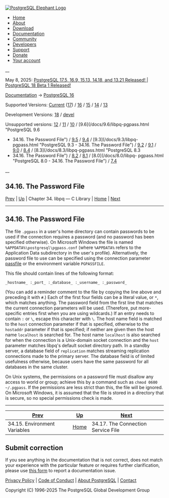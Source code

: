 [ ![PostgreSQL Elephant Logo](/media/img/about/press/elephant.png) ](/)

  * [Home](/ "Home")
  * [About](/about/ "About")
  * [Download](/download/ "Download")
  * [Documentation](/docs/ "Documentation")
  * [Community](/community/ "Community")
  * [Developers](/developer/ "Developers")
  * [Support](/support/ "Support")
  * [Donate](/about/donate/ "Donate")
  * [Your account](/account/ "Your account")

__

May 8, 2025: [ PostgreSQL 17.5, 16.9, 15.13, 14.18, and 13.21 Released! ](/about/news/postgresql-175-169-1513-1418-and-1321-released-3072/) | [ PostgreSQL 18 Beta 1 Released! ](/about/news/postgresql-18-beta-1-released-3070/)

[Documentation](/docs/ "Documentation") -> [PostgreSQL
16](/docs/16/index.html)

Supported Versions: [Current](/docs/current/libpq-pgpass.html "PostgreSQL 17 -
34.16. The Password File") ([17](/docs/17/libpq-pgpass.html "PostgreSQL 17 -
34.16. The Password File")) / [16](/docs/16/libpq-pgpass.html "PostgreSQL 16 -
34.16. The Password File") / [15](/docs/15/libpq-pgpass.html "PostgreSQL 15 -
34.16. The Password File") / [14](/docs/14/libpq-pgpass.html "PostgreSQL 14 -
34.16. The Password File") / [13](/docs/13/libpq-pgpass.html "PostgreSQL 13 -
34.16. The Password File")

Development Versions: [18](/docs/18/libpq-pgpass.html "PostgreSQL 18 -
34.16. The Password File") / [devel](/docs/devel/libpq-pgpass.html "PostgreSQL
devel - 34.16. The Password File")

Unsupported versions: [12](/docs/12/libpq-pgpass.html "PostgreSQL 12 -
34.16. The Password File") / [11](/docs/11/libpq-pgpass.html "PostgreSQL 11 -
34.16. The Password File") / [10](/docs/10/libpq-pgpass.html "PostgreSQL 10 -
34.16. The Password File") / [9.6](/docs/9.6/libpq-pgpass.html "PostgreSQL 9.6
- 34.16. The Password File") / [9.5](/docs/9.5/libpq-pgpass.html "PostgreSQL
9.5 - 34.16. The Password File") / [9.4](/docs/9.4/libpq-pgpass.html
"PostgreSQL 9.4 - 34.16. The Password File") / [9.3](/docs/9.3/libpq-
pgpass.html "PostgreSQL 9.3 - 34.16. The Password File") /
[9.2](/docs/9.2/libpq-pgpass.html "PostgreSQL 9.2 - 34.16. The Password File")
/ [9.1](/docs/9.1/libpq-pgpass.html "PostgreSQL 9.1 - 34.16. The Password
File") / [9.0](/docs/9.0/libpq-pgpass.html "PostgreSQL 9.0 - 34.16. The
Password File") / [8.4](/docs/8.4/libpq-pgpass.html "PostgreSQL 8.4 -
34.16. The Password File") / [8.3](/docs/8.3/libpq-pgpass.html "PostgreSQL 8.3
- 34.16. The Password File") / [8.2](/docs/8.2/libpq-pgpass.html "PostgreSQL
8.2 - 34.16. The Password File") / [8.1](/docs/8.1/libpq-pgpass.html
"PostgreSQL 8.1 - 34.16. The Password File") / [8.0](/docs/8.0/libpq-
pgpass.html "PostgreSQL 8.0 - 34.16. The Password File") /
[7.4](/docs/7.4/libpq-pgpass.html "PostgreSQL 7.4 - 34.16. The Password File")

__

34.16. The Password File  
---  
[Prev](libpq-envars.html "34.15. Environment Variables")  | [Up](libpq.html "Chapter 34. libpq — C Library") | Chapter 34. libpq — C Library | [Home](index.html "PostgreSQL 16.9 Documentation") |  [Next](libpq-pgservice.html "34.17. The Connection Service File")  
  
* * *

## 34.16. The Password File #

The file `.pgpass` in a user's home directory can contain passwords to be used
if the connection requires a password (and no password has been specified
otherwise). On Microsoft Windows the file is named
`%APPDATA%\postgresql\pgpass.conf` (where `%APPDATA%` refers to the
Application Data subdirectory in the user's profile). Alternatively, the
password file to use can be specified using the connection parameter
[passfile](libpq-connect.html#LIBPQ-CONNECT-PASSFILE) or the environment
variable `PGPASSFILE`.

This file should contain lines of the following format:

    
    
    _hostname_ :_port_ :_database_ :_username_ :_password_
    

(You can add a reminder comment to the file by copying the line above and
preceding it with `#`.) Each of the first four fields can be a literal value,
or `*`, which matches anything. The password field from the first line that
matches the current connection parameters will be used. (Therefore, put more-
specific entries first when you are using wildcards.) If an entry needs to
contain `:` or `\`, escape this character with `\`. The host name field is
matched to the `host` connection parameter if that is specified, otherwise to
the `hostaddr` parameter if that is specified; if neither are given then the
host name `localhost` is searched for. The host name `localhost` is also
searched for when the connection is a Unix-domain socket connection and the
`host` parameter matches libpq's default socket directory path. In a standby
server, a database field of `replication` matches streaming replication
connections made to the primary server. The database field is of limited
usefulness otherwise, because users have the same password for all databases
in the same cluster.

On Unix systems, the permissions on a password file must disallow any access
to world or group; achieve this by a command such as `chmod 0600 ~/.pgpass`.
If the permissions are less strict than this, the file will be ignored. On
Microsoft Windows, it is assumed that the file is stored in a directory that
is secure, so no special permissions check is made.

* * *

[Prev](libpq-envars.html "34.15. Environment Variables")  | [Up](libpq.html "Chapter 34. libpq — C Library") |  [Next](libpq-pgservice.html "34.17. The Connection Service File")  
---|---|---  
34.15. Environment Variables  | [Home](index.html "PostgreSQL 16.9 Documentation") |  34.17. The Connection Service File  
  
## Submit correction

If you see anything in the documentation that is not correct, does not match
your experience with the particular feature or requires further clarification,
please use [this form](/account/comments/new/16/libpq-pgpass.html/) to report
a documentation issue.

[Privacy Policy](/about/privacypolicy) | [Code of Conduct](/about/policies/coc/) | [About PostgreSQL](/about/) | [Contact](/about/contact/)  

Copyright (C) 1996-2025 The PostgreSQL Global Development Group

